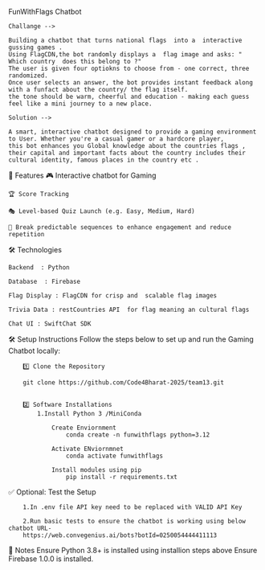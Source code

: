 FunWithFlags Chatbot

    Challange -->

    Building a chatbot that turns national flags  into a  interactive gussing games . 
    Using FlagCDN,the bot randomly displays a  flag image and asks: " Which country  does this belong to ?"
    The user is given four optiokns to choose from - one correct, three randomized.
    Once user selects an answer, the bot provides instant feedback along with a funfact about the country/ the flag itself.
    the tone should be warm, cheerful and education - making each guess feel like a mini journey to a new place.
   
    Solution --> 
          
    A smart, interactive chatbot designed to provide a gaming environment to User. Whether you're a casual gamer or a hardcore player, 
    this bot enhances you Global knowledge about the countries flags , their capital and important facts about the country includes their cultural identity, famous places in the country etc .



🚀 Features
    🎮 Interactive chatbot for Gaming

    🏆 Score Tracking 

    🎭 Level-based Quiz Launch (e.g. Easy, Medium, Hard)

    🔀 Break predictable sequences to enhance engagement and reduce repetition


🛠️ Technologies

    Backend  : Python

    Database  : Firebase 

    Flag Display : FlagCDN for crisp and  scalable flag images

    Trivia Data : restCountries API  for flag meaning an cultural flags

    Chat UI : SwiftChat SDK

🛠️ Setup Instructions
Follow the steps below to set up and run the Gaming Chatbot locally:

        1️⃣ Clone the Repository
       
        git clone https://github.com/Code4Bharat-2025/team13.git
        
        
        2️⃣ Software Installations
            1.Install Python 3 /MiniConda

                Create Enviornment
                    conda create -n funwithflags python=3.12

                Activate ENviornmnet
                    conda activate funwithflags

                Install modules using pip
                    pip install -r requirements.txt


        
✅ Optional: Test the Setup

        1.In .env file API key need to be replaced with VALID API Key
        
        2.Run basic tests to ensure the chatbot is working using below chatbot URL-
        https://web.convegenius.ai/bots?botId=0250054444411113

📌 Notes
    Ensure Python 3.8+ is installed using installion steps above 
    Ensure Firebase 1.0.0 is installed.


    
